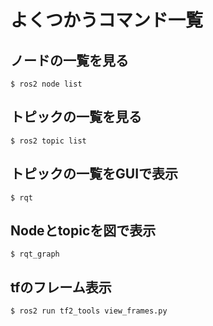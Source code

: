 # よくつかうコマンド一覧

## ノードの一覧を見る
```
$ ros2 node list
```

## トピックの一覧を見る

```
$ ros2 topic list
```

## トピックの一覧をGUIで表示
```
$ rqt
```

## Nodeとtopicを図で表示
```
$ rqt_graph
```

## tfのフレーム表示
```
$ ros2 run tf2_tools view_frames.py
```
